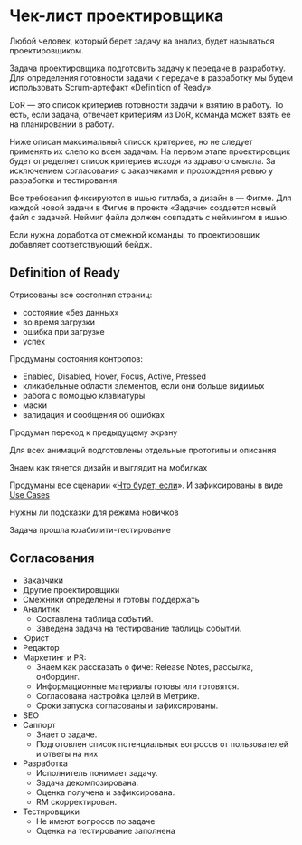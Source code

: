 # Чек-лист проектировщика

Любой человек, который берет задачу на анализ, будет называться проектировщиком. 

Задача проектировщика подготовить задачу к передаче в разработку. Для определения готовности задачи к передаче в разработку мы будем использовать Scrum-артефакт «Definition of Ready».

DoR — это список критериев готовности задачи к взятию в работу. То есть, если задача, отвечает критериям из DoR, команда может взять её на планировании в работу.

Ниже описан максимальный список критериев, но не следует применять их слепо ко всем задачам. На первом этапе проектировщик будет определяет список критериев исходя из здравого смысла. За исключением согласования с заказчиками и прохождения ревью у разработки и тестирования.

Все требования фиксируются в ишью гитлаба, а дизайн в — Фигме. Для каждой новой задачи в Фигме в проекте «Задачи» создается новый файл с задачей. Неймиг файла должен совпадать с неймингом в ишью.

Если нужна доработка от смежной команды, то проектировщик добавляет соответствующий бейдж.


## Definition of Ready
Отрисованы все состояния страниц:
- состояние «без данных»
- во время загрузки
- ошибка при загрузке
- успех

Продуманы состояния контролов:
- Enabled, Disabled, Hover, Focus, Active, Pressed
- кликабельные области элементов, если они больше видимых
- работа с помощью клавиатуры
- маски
- валидация и сообщения об ошибках

Продуман переход к предыдущему экрану

Для всех анимаций подготовлены отдельные прототипы и описания

Знаем как тянется дизайн и выглядит на мобилках

Продуманы все сценарии «[Что будет, если](https://bureau.ru/soviet/20200211/)». И зафиксированы в виде [Use Cases](scriptAudit.md)

Нужны ли подсказки для режима новичков

Задача прошла юзабилити-тестирование

## Согласования
- Заказчики
- Другие проектировщики
- Смежники определены и готовы поддержать
- Аналитик
  - Составлена таблица событий.
  - Заведена задача на тестирование таблицы событий.
- Юрист
- Редактор
- Маркетинг и PR:
  - Знаем как рассказать о фиче: Release Notes, рассылка, онбординг.
  - Информационные материалы готовы или готовятся.
  - Согласована настройка целей в Метрике.
  - Сроки запуска согласованы и зафиксированы.
- SEO
- Саппорт
  - Знает о задаче.
  - Подготовлен список потенциальных вопросов от пользователей и ответы на них
- Разработка
  - Исполнитель понимает задачу.
  - Задача декомпозирована.
  - Оценка получена и зафиксирована.
  - RM скорректирован.
- Тестировщики
  - Не имеют вопросов по задаче
  - Оценка на тестирование заполнена
